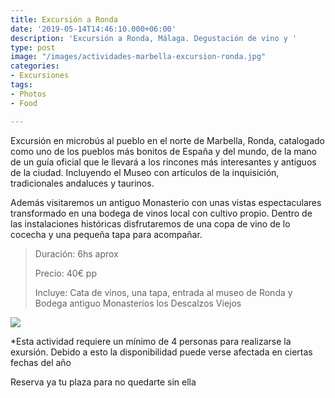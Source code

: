 ```yaml
---
title: Excursión a Ronda
date: '2019-05-14T14:46:10.000+06:00'
description: 'Excursión a Ronda, Málaga. Degustación de vino y '
type: post
image: "/images/actividades-marbella-excursion-ronda.jpg"
categories:
- Excursiones
tags:
- Photos
- Food

---
```

Excursión en microbús al pueblo en el norte de Marbella, Ronda, catalogado como uno de los pueblos más bonitos de España y del mundo, de la mano de un guía oficial que le llevará a los rincones más interesantes y antiguos de la ciudad. Incluyendo el Museo con artículos de la inquisición, tradicionales andaluces y taurinos.

Además visitaremos un antiguo Monasterio con unas vistas espectaculares transformado en una bodega de vinos local con cultivo propio. Dentro de las instalaciones históricas disfrutaremos de una copa de vino de lo cocecha y una pequeña tapa para acompañar.

> Duración: 6hs aprox
>
> Precio: 40€ pp
>
> Incluye: Cata de vinos, una tapa, entrada al museo de Ronda y Bodega antiguo Monasterios los Descalzos Viejos

![](/images/actividades-excursion-a-ronda.jpg)

\*Esta actividad requiere un mínimo de 4 personas para realizarse la exursión. Debido a esto la disponibilidad puede verse afectada en ciertas fechas del año

Reserva ya tu plaza para no quedarte sin ella